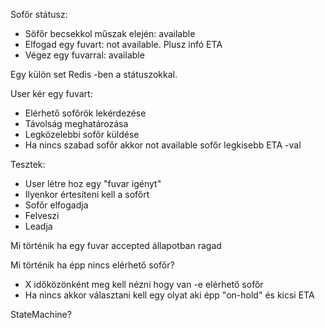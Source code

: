 Sofőr státusz:
- Söfőr becsekkol műszak elején: available
- Elfogad egy fuvart: not available. Plusz infó ETA
- Végez egy fuvarral: available

Egy külön set Redis -ben a státuszokkal.

User kér egy fuvart:
- Elérhető sofőrök lekérdezése
- Távolság meghatározása
- Legközelebbi sofőr küldése
- Ha nincs szabad sofőr akkor not available sofőr legkisebb ETA -val

Tesztek:
- User létre hoz egy "fuvar igényt"
- Ilyenkor értesíteni kell a sofőrt
- Sofőr elfogadja
- Felveszi
- Leadja

Mi történik ha egy fuvar accepted állapotban ragad

Mi történik ha épp nincs elérhető sofőr?
- X időközönként meg kell nézni hogy van -e elérhető sofőr
- Ha nincs akkor választani kell egy olyat aki épp "on-hold" és kicsi ETA

StateMachine?
